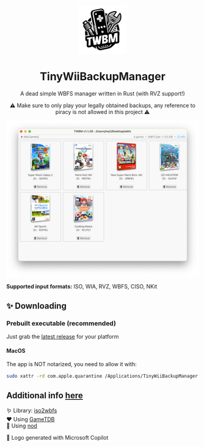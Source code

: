 <p align="center">
    <img alt="logo" width="128" src="logo.png">
    <h1 align="center">TinyWiiBackupManager</h1>
    <p align="center">A dead simple WBFS manager written in Rust (with RVZ support!)</p>
    <p align="center">⚠️ Make sure to only play your legally obtained backups, any reference to piracy is not allowed in this project ⚠️</p>
    <img alt="screenshot" src="screenshot.png">
</p>

**Supported input formats:** ISO, WIA, RVZ, WBFS, CISO, NKit

## ✨ Downloading

### Prebuilt executable (recommended)

Just grab the [latest release](https://github.com/mq1/TinyWiiBackupManager/releases/latest) for your platform

#### MacOS

The app is NOT notarized, you need to allow it with:
```sh
sudo xattr -rd com.apple.quarantine /Applications/TinyWiiBackupManager.app
```

## Additional info [here](https://github.com/mq1/TinyWiiBackupManager/wiki)

🪱 Library: [iso2wbfs](https://github.com/mq1/iso2wbfs)\
❤️ Using [GameTDB](https://www.gametdb.com/)\
🦀 Using [nod](https://github.com/encounter/nod)

🤖 Logo generated with Microsoft Copilot
